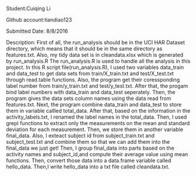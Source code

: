 Student:Cuiqing Li

Github account:tiandiao123

Submitted Date: 8/8/2016
 
Description:
    First of all, the run_analysis should be in the UCI HAR Dataset directory, which means that it should be in the same directory as features.txt. Also, my tidy data set is in cleandata.xlsx which is generated by run_analysis.R
    The run_analysis.R is used to handle all the analysis in this project. In this R script file(run_analysis.R), I used two variables data_train and data_test to get data sets from train/X_train.txt and test/X_test.txt through read.table functions. Also, the program get their coressponding label number from train/y_train.txt and test/y_test.txt. After that, the progam bind label numbers with data_train and data_test seperately. Then, the program gives the data sets column names using the data read from features.txt.
    Next, the program combine data_train and data_test to store them in variable callled total_data. After that, based on the information in the activity_labels.txt, I renamed the label names in the total_data. Then, I used grepl functions to extract only the measurements on the mean and standard deviation for each measurement. Then, we store them in another variable final_data. 
    Also, I exteact subject id from subject_train.txt and subject_test.txt and combine them so that we can add them into the final_data we just get! 
    Then, I group final_data into  parts based on the activity names and subject_id,and compute their average value using mean functions. Then, convert those data into a data.frame variable called hello_data. Then,I write hello_data into a txt file called cleandata.txt.
    
